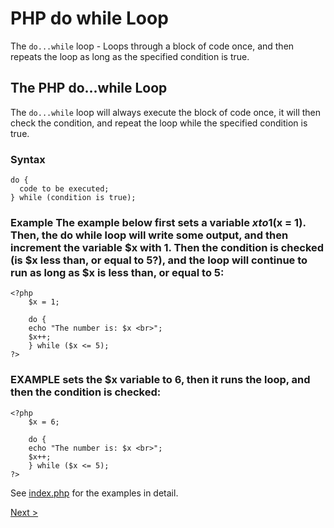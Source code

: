 # PHP do while Loop

The ```do...while``` loop - Loops through a block of code once, and then repeats the loop as long as the specified condition is true.

## The PHP do...while Loop

The ```do...while``` loop will always execute the block of code once, it will then check the condition, and repeat the loop while the specified condition is true.

### Syntax

```
do {
  code to be executed;
} while (condition is true);
```

### Example The example below first sets a variable $x to 1 ($x = 1). Then, the do while loop will write some output, and then increment the variable $x with 1. Then the condition is checked (is $x less than, or equal to 5?), and the loop will continue to run as long as $x is less than, or equal to 5:

```
<?php
    $x = 1;

    do {
    echo "The number is: $x <br>";
    $x++;
    } while ($x <= 5);
?> 
```

### EXAMPLE sets the $x variable to 6, then it runs the loop, and then the condition is checked:

```
<?php
    $x = 6;

    do {
    echo "The number is: $x <br>";
    $x++;
    } while ($x <= 5);
?> 
```

See [index.php](index.php) for the examples in detail.

[Next >](../3.%20For%20Loop/README.md)